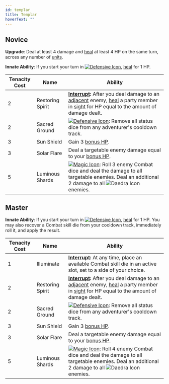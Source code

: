 ```yaml
---
id: templar
title: Templar
hoverText: ""
---
```


## Novice

**Upgrade**: Deal at least 4 damage and [heal](/docs/all/glossary/healing) at least 4 HP on the same turn, across any number of [units](/docs/all/glossary/unit). 

**Innate Ability**: If you start your turn in [<img src="/icons/defensive.svg" alt="Defensive Icon" class="icon-svg" />](/docs/all/battle-forms/defensive), [heal](/docs/all/glossary/healing) for 1 HP.

| Tenacity Cost | Name             | Ability                                                                                                                                                                                                                                                                                  |
|---------------|------------------|------------------------------------------------------------------------------------------------------------------------------------------------------------------------------------------------------------------------------------------------------------------------------------------|
| 2             | Restoring Spirit | **[Interrupt](/docs/all/glossary/interrupt):** After you deal damage to an [adjacent](/docs/all/glossary/adjacent) enemy, [heal](/docs/all/glossary/healing) a party member in [sight](/docs/all/glossary/sight) for HP equal to the amount of damage dealt.                            |
| 2             | Sacred Ground    | [<img src="/icons/defensive.svg" alt="Defensive Icon" class="icon-svg" />](/docs/all/battle-forms/defensive): Remove all status dice from any adventurer's cooldown track.                                                                                                               |
| 3             | Sun Shield       | Gain 3 [bonus HP](/docs/all/glossary/bonus-hp).                                                                                                                                                                                                                                          |
| 3             | Solar Flare      | Deal a targetable enemy damage equal to your [bonus HP](/docs/all/glossary/bonus-hp).                                                                                                                                                                                                    |
| 5             | Luminous Shards  | [<img src="/icons/magic.svg" alt="Magic Icon" class="icon-svg" />](/docs/all/battle-forms/magic): Roll 3 enemy Combat dice and deal the damage to all targetable enemies. Deal an additional 2 damage to all <img src="/icons/daedra.svg" alt="Daedra Icon" class="icon-svg" /> enemies. |

## Master

**Innate Ability**: If you start your turn in [<img src="/icons/defensive.svg" alt="Defensive Icon" class="icon-svg" />](/docs/all/battle-forms/defensive), [heal](/docs/all/glossary/healing) for 1 HP. You may also recover a Combat skill die from your cooldown track, immediately roll it, and apply the result. 

| Tenacity Cost | Name             | Ability                                                                                                                                                                                                                                                                                  |
|---------------|------------------|------------------------------------------------------------------------------------------------------------------------------------------------------------------------------------------------------------------------------------------------------------------------------------------|
| 1             | Illuminate       | **[Interrupt](/docs/all/glossary/interrupt):**  At any time, place an available Combat skill die in an active slot, set to a side of your choice.                                                                                                                                        |
| 2             | Restoring Spirit | **[Interrupt](/docs/all/glossary/interrupt):**  After you deal damage to an [adjacent](/docs/all/glossary/adjacent) enemy, [heal](/docs/all/glossary/healing) a party member in [sight](/docs/all/glossary/sight) for HP equal to the amount of damage dealt.                            |
| 2             | Sacred Ground    | [<img src="/icons/defensive.svg" alt="Defensive Icon" class="icon-svg" />](/docs/all/battle-forms/defensive): Remove all status dice from any adventurer's cooldown track.                                                                                                               |
| 3             | Sun Shield       | Gain 3 [bonus HP](/docs/all/glossary/bonus-hp).                                                                                                                                                                                                                                          |
| 3             | Solar Flare      | Deal a targetable enemy damage equal to your [bonus HP](/docs/all/glossary/bonus-hp).                                                                                                                                                                                                    |
| 5             | Luminous Shards  | [<img src="/icons/magic.svg" alt="Magic Icon" class="icon-svg" />](/docs/all/battle-forms/magic): Roll 4 enemy Combat dice and deal the damage to all targetable enemies. Deal an additional 2 damage to all <img src="/icons/daedra.svg" alt="Daedra Icon" class="icon-svg" /> enemies. |